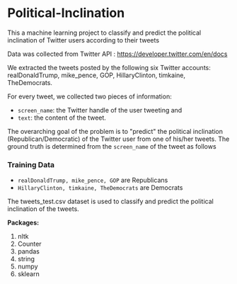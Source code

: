 # Political-Inclination
This a machine learning project to classify and predict the political inclination of Twitter users according to their tweets 


Data was collected from Twitter API : https://developer.twitter.com/en/docs

We extracted the tweets posted by the following six Twitter accounts: realDonaldTrump, mike_pence, GOP, HillaryClinton, timkaine, TheDemocrats.

For every tweet, we collected two pieces of information:
- `screen_name`: the Twitter handle of the user tweeting and
- `text`: the content of the tweet.

The overarching goal of the problem is to "predict" the political inclination (Republican/Democratic) of the Twitter user from one of his/her tweets. The ground truth is determined from the `screen_name` of the tweet as follows
### Training Data
- `realDonaldTrump, mike_pence, GOP` are Republicans
- `HillaryClinton, timkaine, TheDemocrats` are Democrats

The tweets_test.csv dataset is used to classify and predict the political inclination of the tweets. 

**Packages:**

1. nltk
2. Counter
3. pandas
4. string
5. numpy 
6. sklearn
